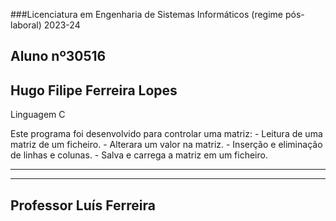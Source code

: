 ###Licenciatura em Engenharia de Sistemas Informáticos (regime pós-laboral) 2023-24



## Aluno nº30516								 
   																
## Hugo Filipe Ferreira Lopes     				
 																	


Linguagem C


  
  Este programa foi desenvolvido para controlar uma matriz:
					- Leitura de uma matriz de um ficheiro.
					- Alterara um valor na matriz.
					- Inserção e eliminação de linhas e colunas.
					- Salva e carrega a matriz  em um ficheiro.
					
	

---------------------------------------------------------

***********************************************************
Professor Luís Ferreira					
---------------------------------------------------------
